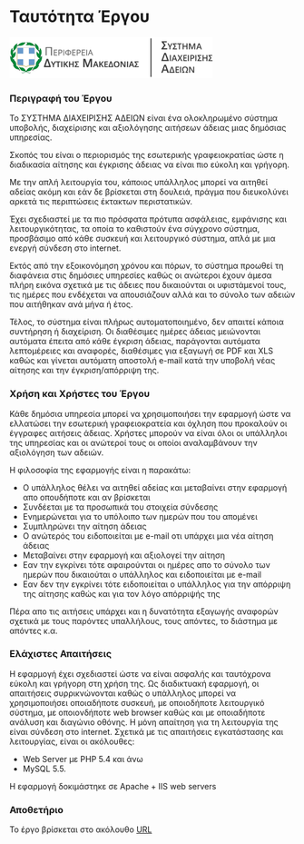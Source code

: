# Ταυτότητα Έργου

![alt tag](php_files/admin/pages/img/pdm.png)

### Περιγραφή του Έργου
Το ΣΥΣΤΗΜΑ ΔΙΑΧΕΙΡΙΣΗΣ ΑΔΕΙΩΝ είναι ένα ολοκληρωμένο σύστημα υποβολής, διαχείρισης και αξιολόγησης αιτήσεων άδειας μιας δημόσιας υπηρεσίας. 

Σκοπός του είναι ο περιορισμός της εσωτερικής γραφειοκρατίας ώστε η διαδικασία αίτησης και έγκρισης άδειας να είναι πιο εύκολη και γρήγορη.

Με την απλή λειτουργία του, κάποιος υπάλληλος μπορεί να αιτηθεί αδείας ακόμη και εάν δε βρίσκεται στη δουλειά, πράγμα που διευκολύνει αρκετά τις περιπτώσεις έκτακτων περιστατικών.

Έχει σχεδιαστεί με τα πιο πρόσφατα πρότυπα ασφάλειας, εμφάνισης και λειτουργικότητας, τα οποία το καθιστούν ένα σύγχρονο σύστημα, προσβάσιμο από κάθε συσκευή και λειτουργικό σύστημα, απλά με μια ενεργή σύνδεση στο internet.

Εκτός από την εξοικονόμηση χρόνου και πόρων, το σύστημα προωθεί τη διαφάνεια στις δημόσιες υπηρεσίες καθώς οι ανώτεροι έχουν άμεσα πλήρη εικόνα σχετικά με τις άδειες που δικαιούνται οι υφιστάμενοί τους, τις ημέρες που ενδέχεται να απουσιάζουν αλλά και το σύνολο των αδειών που αιτήθηκαν ανά μήνα ή έτος.

Τέλος, το σύστημα είναι πλήρως αυτοματοποιημένο, δεν απαιτεί κάποια συντήρηση ή διαχείριση. Οι διαθέσιμες ημέρες άδειας μειώνονται αυτόματα έπειτα από κάθε έγκριση άδειας, παράγονται αυτόματα λεπτομέρειες και αναφορές, διαθέσιμες για εξαγωγή σε PDF και XLS καθώς και γίνεται αυτόματη αποστολή e-mail κατά την υποβολή νέας αίτησης και την έγκριση/απόρριψη της.

### Χρήση και Χρήστες του Έργου
Κάθε δημόσια υπηρεσία μπορεί να χρησιμοποιήσει την εφαρμογή ώστε να ελλατώσει την εσωτερική γραφειοκρατεία και όχληση που προκαλούν οι έγγραφες αιτήσεις άδειας. Χρήστες μπορούν να είναι όλοι οι υπάλληλοι της υπηρεσίας και οι ανώτεροί τους οι οποίοι αναλαμβάνουν την αξιολόγηση των αδειών.

Η φιλοσοφία της εφαρμογής είναι η παρακάτω:

* Ο υπάλληλος θέλει να αιτηθεί αδείας και μεταβαίνει στην εφαρμογή απο οπουδήποτε και αν βρίσκεται
* Συνδέεται με τα προσωπικά του στοιχεία σύνδεσης
* Ενημερώνεται για το υπόλοιπο των ημερών που του απομένει
* Συμπληρώνει την αίτηση άδειας
* Ο ανώτερός του ειδοποιείται με e-mail οτι υπάρχει μια νέα αίτηση άδειας
* Μεταβαίνει στην εφαρμογή και αξιολογεί την αίτηση
* Εαν την εγκρίνει τότε αφαιρούνται οι ημέρες απο το σύνολο των ημερών που δικαιούται ο υπάλληλος και ειδοποιείται με e-mail
* Εαν δεν την εγκρίνει τότε ειδοποιείται ο υπάλληλος για την απόρριψη της αίτησης καθώς και για τον λόγο απόρριψής της

Πέρα απο τις αιτήσεις υπάρχει και η δυνατότητα εξαγωγής αναφορών σχετικά με τους παρόντες υπαλλήλους, τους απόντες, το διάστημα με απόντες κ.α.

### Ελάχιστες Απαιτήσεις
Η εφαρμογή έχει σχεδιαστεί ώστε να είναι ασφαλής και ταυτόχρονα εύκολη και γρήγορη στη χρήση της. Ως διαδικτυακή εφαρμογή, οι απαιτήσεις συρρικνώνονται καθώς ο υπάλληλος μπορεί να χρησιμοποιήσει οποιαδήποτε συσκευή, με οποιοδήποτε λειτουργικό σύστημα, με οποιονδήποτε web browser καθώς και με οποιαδήποτε ανάλυση και διαγώνιο οθόνης. Η μόνη απαίτηση για τη λειτουργία της είναι σύνδεση στο internet. Σχετικά με τις απαιτήσεις εγκατάστασης και λειτουργίας, είναι οι ακόλουθες:

* Web Server με PHP 5.4 και άνω
* MySQL 5.5.

Η εφαρμογή δοκιμάστηκε σε Apache + IIS web servers

### Αποθετήριο
Το έργο βρίσκεται στο ακόλουθο [URL](https://github.com/ellak-monades-aristeias/adeies-form)
